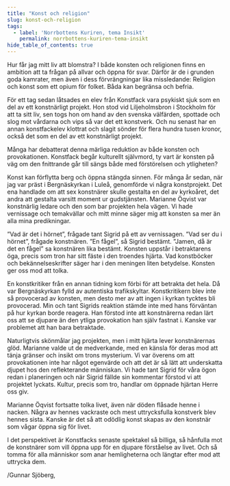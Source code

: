 ```yaml
---
title: "Konst och religion"
slug: konst-och-religion
tags:
  - label: 'Norrbottens Kuriren, tema Insikt'
    permalink: norrbottens-kuriren-tema-insikt
hide_table_of_contents: true
---
```

Hur får jag mitt liv att blomstra? I både konsten och religionen finns en ambition att ta frågan på allvar och öppna för svar. Därför är de i grunden goda kamrater, men även i dess förvrängningar lika missledande: Religion och konst som ett opium för folket. Båda kan begränsa och befria.

<!--truncate-->

För ett tag sedan låtsades en elev från Konstfack vara psykiskt sjuk som en del av ett konstnärligt projekt. Hon stod vid Liljeholmsbron i Stockholm för att ta sitt liv, sen togs hon om hand av den svenska välfärden, spottade och slog mot vårdarna och vips så var det ett konstverk. Och nu senast har en annan konstfackelev klottrat och slagit sönder för flera hundra tusen kronor, också det som en del av ett konstnärligt projekt. 

Många har debatterat denna märliga reduktion av både konsten och provokationen. Konstfack begår kulturellt självmord, ty vart är konsten på väg om den fnittrande går till sängs både med förstörelsen och ytligheten?

Konst kan förflytta berg och öppna stängda sinnen. För många år sedan, när jag var präst i Bergnäskyrkan i Luleå, genomförde vi några konstprojekt. Det ena handlade om att sex konstnärer skulle gestalta en del av kyrkoåret, det andra att gestalta varsitt moment ur gudstjänsten. Marianne Öqvist var konstnärlig ledare och den som bar projekten hela vägen. Vi hade vernissage och temakvällar och mitt minne säger mig att konsten sa mer än alla mina predikningar.

”Vad är det i hörnet”, frågade tant Sigrid på ett av vernissagen. ”Vad ser du i hörnet”, frågade konstnären. ”En fågel”, så Sigrid bestämt. ”Jamen, då är det en fågel” sa konstnären lika bestämt. Konsten uppstår i betraktarens öga, precis som tron har sitt fäste i den troendes hjärta. Vad konstböcker och bekännelseskrifter säger har i den meningen liten betydelse. Konsten ger oss mod att tolka.

En konstkritiker från en annan tidning kom förbi för att betrakta det hela. Då var Bergnäskyrkan fylld av autentiska trafikskyltar. Konstkritikern blev inte så provocerad av konsten, men desto mer av att ingen i kyrkan tycktes bli provocerad. Min och tant Sigrids reaktion stämde inte med hans förväntan på hur kyrkan borde reagera. Han förstod inte att konstnärerna redan lärt oss att se djupare än den ytliga provokation han själv fastnat i. Kanske var problemet att han bara betraktade.

Naturligtvis skönmålar jag projekten, men i mitt hjärta lever konstnärernas glöd. Marianne valde ut de medverkande, med en känsla för deras mod att tänja gränser och insikt om trons mysterium. Vi var överens om att provokationen inte har något egenvärde och att det är så lätt att underskatta djupet hos den reflekterande människan. Vi hade tant Sigrid för våra ögon redan i planeringen och när Sigrid fällde sin kommentar förstod vi att projektet lyckats. Kultur, precis som tro, handlar om öppnade hjärtan Herre oss giv.

Marianne Öqvist fortsatte tolka livet, även när döden flåsade henne i nacken. Några av hennes vackraste och mest uttrycksfulla konstverk blev hennes sista. Kanske är det så att odödlig konst skapas av den konstnär som vågar öppna sig för livet.

I det perspektivet är Konstfacks senaste spektakel så billiga, så hånfulla mot de konstnärer som vill öppna upp för en djupare förståelse av livet. Och så tomma för alla människor som anar hemligheterna och längtar efter mod att uttrycka dem. 

/Gunnar Sjöberg,
